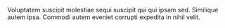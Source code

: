 Voluptatem suscipit molestiae sequi suscipit qui qui ipsam sed. Similique autem ipsa. Commodi autem eveniet corrupti expedita in nihil velit.